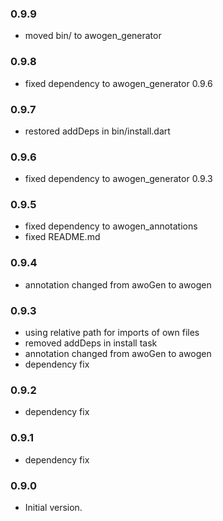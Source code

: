 ### 0.9.9

- moved bin/ to awogen_generator

### 0.9.8

- fixed dependency to awogen_generator 0.9.6


### 0.9.7

- restored addDeps in bin/install.dart

### 0.9.6

- fixed dependency to awogen_generator 0.9.3

### 0.9.5

- fixed dependency to awogen_annotations
- fixed README.md

### 0.9.4

- annotation changed from awoGen to awogen

### 0.9.3

- using relative path for imports of own files
- removed addDeps in install task
- annotation changed from awoGen to awogen
- dependency fix

### 0.9.2

- dependency fix

### 0.9.1

- dependency fix

### 0.9.0

- Initial version.

